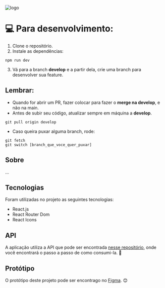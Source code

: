 ![logo]()

# 💻 Para desenvolvimento:

1. Clone o repositório.
2. Instale as dependências:

```
npm run dev
```

3. Vá para a branch **develop** e a partir dela, crie uma branch para desenvolver sua feature.

## Lembrar:

- Quando for abrir um PR, fazer colocar para fazer o **merge na develop**, e não na main.
- Antes de subir seu código, atualizar sempre em máquina a **develop**.

```
git pull origin develop
```

- Caso queira puxar alguma branch, rode:

```
git fetch
git switch [branch_que_voce_quer_puxar]
```

## Sobre

...

## Tecnologias

Foram utilizadas no projeto as seguintes tecnologias:

- React.js
- React Router Dom
- React Icons

## API

A aplicação utiliza a API que pode ser encontrada [nesse repositório](), onde você encontrará o passo a passo de como consumi-la. 🚀

## Protótipo

O protótipo deste projeto pode ser encontrago no [Figma](). 😊
